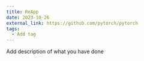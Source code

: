 ```yaml
---
title: ReApp
date: 2023-10-26
external_link: https://github.com/pytorch/pytorch
tags:
  - Add tag
---
```

Add description of what you have done

<!--more-->
